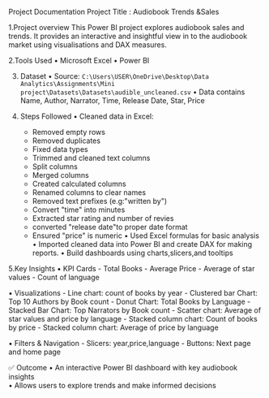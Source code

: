 Project Documentation
Project Title : Audiobook Trends &Sales

 1.Project overview 
   This Power BI project explores audiobook sales and trends. It provides an interactive and insightful view in to the audiobook market using visualisations and DAX measures.

 2.Tools Used 
  • Microsoft Excel
  • Power BI

 3. Dataset 
  • Source:
  `C:\Users\USER\OneDrive\Desktop\Data Analytics\Assignments\Mini project\Datasets\Datasets\audible_uncleaned.csv`
  • Data contains 
   Name, Author, Narrator, Time, Release Date, Star, Price

 4. Steps Followed
  • Cleaned data in Excel:  
    - Removed empty rows
    - Removed duplicates
    - Fixed data types
    - Trimmed and cleaned text columns
    - Split columns
    - Merged columns
    - Created calculated columns
    - Renamed columns to clear names
    - Removed text prefixes (e.g:"written by")
    - Convert "time" into minutes
    - Extracted star rating and number of revies
    - converted "release date"to proper date format
    - Ensured "price" is numeric
  • Used Excel formulas for basic analysis
  • Imported cleaned data into Power BI and create DAX for making reports.
  • Build dashboards using charts,slicers,and tooltips

 5.Key Insights
  ▪ KPI Cards
    - Total Books
    - Average Price
    - Average of star values
    - Count of language
    
  ▪ Visualizations
    - Line chart: count of books by year
    - Clustered bar Chart: Top 10 Authors by Book count
    - Donut Chart: Total Books by Language
    - Stacked Bar Chart: Top Narrators by Book count
    - Scatter chart: Average of star values and price by language
    - Stacked column chart: Count of books by price
    - Stacked column chart: Average of price by language 
    
  ▪ Filters & Navigation 
    - Slicers: year,price,language
    - Buttons: Next page and home page

 ✅ Outcome
  • An interactive Power BI dashboard with key audiobook insights  
  • Allows users to explore trends and make informed decisions  


